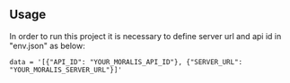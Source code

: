 ## Usage

In order to run this project it is necessary to define server url and api id in "env.json" as below:

```
data = '[{"API_ID": "YOUR_MORALIS_API_ID"}, {"SERVER_URL": "YOUR_MORALIS_SERVER_URL"}]'
```
